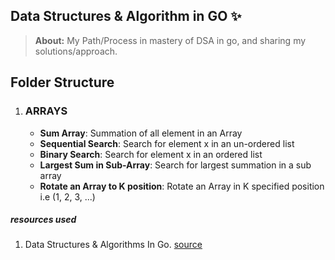 ## Data Structures & Algorithm in GO :sparkles:



> **About:** My Path/Process in mastery of DSA in go, and sharing my solutions/approach.

## Folder Structure

1. ### ARRAYS 
   - **Sum Array**: Summation of all element in an Array
   - **Sequential Search**: Search for element x in an un-ordered list
   - **Binary Search**: Search for element x in an ordered list
   - **Largest Sum in Sub-Array**: Search for largest summation in a sub array
   - **Rotate an Array to K position**: Rotate an Array in K specified position i.e (1, 2, 3, ...)





##### resources used
1. Data Structures & Algorithms In Go. [source](https://www.educative.io/courses/data-structures-and-algorithms-go)

